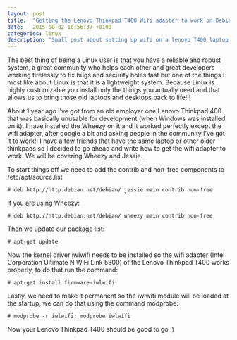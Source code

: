 ```yaml
---
layout: post
title:  "Getting the Lenovo Thinkpad T400 Wifi adapter to work on Debian Jessie (and Wheezy)"
date:   2015-08-02 16:56:37 +0100
categories: linux
description: "Small post about setting up wifi on a lenovo T400 laptop on Linux"
---
```


The best thing of being a Linux user is that you have a reliable and robust system, a great community who helps each other and great developers working tirelessly to fix bugs and security holes fast but one of the things I most like about Linux is that it is a lightweight system. Because Linux is highly customizable you install only the things you actually need and that allows us to bring those old laptops and desktops back to life!!!

About 1 year ago I’ve got from an old employer one Lenovo Thinkpad 400 that was basically unusable for development (when Windows was installed on it). I have installed the Wheezy on it and it worked perfectly except the wifi adapter, after google a bit and asking people in the community I’ve got it to work!! I have a few friends that have the same laptop or other older thinkpads so I decided to go ahead and write how to get the wifi adapter to work. We will be covering Wheezy and Jessie.

To start things off we need to add the contrib and non-free components to /etc/apt/source.list

`# deb http://http.debian.net/debian/ jessie main contrib non-free`

If you are using Wheezy:

`# deb http://http.debian.net/debian/ wheezy main contrib non-free`

Then we update our package list:

`# apt-get update`

Now the kernel driver iwlwifi needs to be installed so the wifi adapter (Intel Corporation Ultimate N WiFi Link 5300) of the Lenovo Thinkpad T400 works properly, to do that run the command:

`# apt-get install firmware-iwlwifi`

Lastly, we need to make it permanent so the iwlwifi module will be loaded at the startup, we can do that using the command modprobe:

`# modprobe -r iwlwifi; modprobe iwlwifi`

Now your Lenovo Thinkpad T400 should be good to go :)
